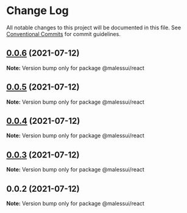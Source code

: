 # Change Log

All notable changes to this project will be documented in this file.
See [Conventional Commits](https://conventionalcommits.org) for commit guidelines.

## [0.0.6](https://github.com/shipless/malessui/compare/v0.0.5...v0.0.6) (2021-07-12)

**Note:** Version bump only for package @malessui/react





## [0.0.5](https://github.com/shipless/malessui/compare/v0.0.4...v0.0.5) (2021-07-12)

**Note:** Version bump only for package @malessui/react





## [0.0.4](https://github.com/shipless/malessui/compare/v0.0.3...v0.0.4) (2021-07-12)

**Note:** Version bump only for package @malessui/react





## [0.0.3](https://github.com/shipless/malessui/compare/v0.0.2...v0.0.3) (2021-07-12)

**Note:** Version bump only for package @malessui/react





## 0.0.2 (2021-07-12)

**Note:** Version bump only for package @malessui/react
